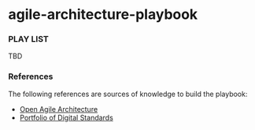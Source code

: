 # agile-architecture-playbook

### PLAY LIST

TBD

### References
The following references are sources of knowledge to build the playbook:

* [Open Agile Architecture](https://pubs.opengroup.org/architecture/o-aa-standard-single/)
* [Portfolio of Digital Standards](https://digital-portfolio.opengroup.org/visuals/latest/homepage.html)
